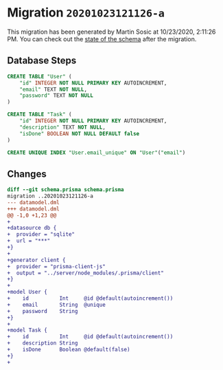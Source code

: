 # Migration `20201023121126-a`

This migration has been generated by Martin Sosic at 10/23/2020, 2:11:26 PM.
You can check out the [state of the schema](./schema.prisma) after the migration.

## Database Steps

```sql
CREATE TABLE "User" (
    "id" INTEGER NOT NULL PRIMARY KEY AUTOINCREMENT,
    "email" TEXT NOT NULL,
    "password" TEXT NOT NULL
)

CREATE TABLE "Task" (
    "id" INTEGER NOT NULL PRIMARY KEY AUTOINCREMENT,
    "description" TEXT NOT NULL,
    "isDone" BOOLEAN NOT NULL DEFAULT false
)

CREATE UNIQUE INDEX "User.email_unique" ON "User"("email")
```

## Changes

```diff
diff --git schema.prisma schema.prisma
migration ..20201023121126-a
--- datamodel.dml
+++ datamodel.dml
@@ -1,0 +1,23 @@
+
+datasource db {
+  provider = "sqlite"
+  url = "***"
+}
+
+generator client {
+  provider = "prisma-client-js"
+  output = "../server/node_modules/.prisma/client"
+}
+
+model User {
+    id          Int     @id @default(autoincrement())
+    email       String  @unique
+    password    String
+}
+
+model Task {
+    id          Int     @id @default(autoincrement())
+    description String
+    isDone      Boolean @default(false)
+}
+
```


